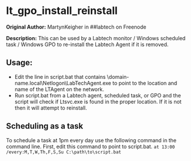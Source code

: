 lt_gpo_install_reinstall
========================

**Original Author:** MartynKeigher in ##labtech on Freenode

**Description:**
This can be used by a Labtech monitor / Windows scheduled task / Windows GPO to re-install the Labtech Agent if it is removed.

Usage:
----------
* Edit the line in script.bat that contains \\domain-name.local\Netlogon\LabTechAgent.exe to point to the location and name of the LTAgent on the network. 
* Run script.bat from a Labtech agent, scheduled task, or GPO and the script will check if Ltsvc.exe is found in the proper location. If it is not then it will attempt to reinstall.

Scheduling as a task
----------
To schedule a task at 1pm every day use the following command in the command line. First, edit this command to point to script.bat.
`at 13:00 /every:M,T,W,Th,F,S,Su C:\path\to\script.bat`
